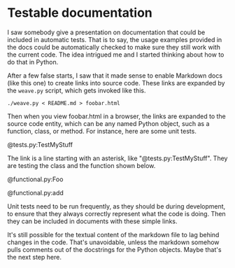 # Testable documentation

I saw somebody give a presentation on documentation that could be included
in automatic tests. That is to say, the usage examples provided in the docs
could be automatically checked to make sure they still work with the current
code. The idea intrigued me and I started thinking about how to do that in
Python.

After a few false starts, I saw that it made sense to enable Markdown docs
(like this one) to create links into source code. These links are expanded
by the `weave.py` script, which gets invoked like this.

    ./weave.py < README.md > foobar.html

Then when you view foobar.html in a browser, the links are expanded to the
source code entity, which can be any named Python object, such as a function,
class, or method. For instance, here are some unit tests.

@tests.py:TestMyStuff

The link is a line starting with an asterisk, like "@tests.py:TestMyStuff".
They are testing the class and the function shown below.

@functional.py:Foo

@functional.py:add

Unit tests need to be run frequently, as they should be during development,
to ensure that they always correctly represent what the code is doing. Then
they can be included in documents with these simple links.

It's still possible for the textual content of the markdown file to lag
behind changes in the code. That's unavoidable, unless the markdown somehow
pulls comments out of the docstrings for the Python objects. Maybe that's
the next step here.
